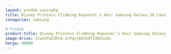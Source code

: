 ```yaml
---
layout: produk-casinghp
title: Disney Princess Climbing Rapunzel's Hair Samsung Galaxy S9 Case
categories: samsung

# Produk
product-title: Disney Princess Climbing Rapunzel's Hair Samsung Galaxy S9 Case
image-drive: 1cwnUfwC3hCA-2cPqzjkD358TI4DX3idn
harga: 90000
---
```

